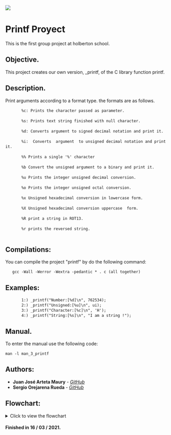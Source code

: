 [![](https://www.holbertonschool.com/holberton-logo.png)](https://www.holbertonschool.com/)

# Printf Proyect
This is the first group project at holberton school.

## Objective. ##
This project creates our own version, _printf, of the C library function printf. 



## Description. ##

Print arguments according to a format type.
the formats are as follows.

```
       %c: Prints the character passed as parameter.

       %s: Prints text string finished with null character.

       %d: Converts argument to signed decimal notation and print it.

       %i:  Converts  argument  to unsigned decimal notation and print it.

       %% Prints a single '%' character

       %b Convert the unsigned argument to a binary and print it.

       %u Prints the integer unsigned decimal conversion.

       %o Prints the integer unsigned octal conversion.

       %x Unsigned hexadecimal conversion in lowercase form.

       %X Unsigned hexadecimal conversion uppercase  form.
       
       %R print a string in ROT13.
       
       %r prints the reversed string.
       
```
## Compilations: ##
  You can compile the project "printf" by do the following command:

       gcc -Wall -Werror -Wextra -pedantic * . c (all together) 
       
       
## Examples: ##
```
       1:) _printf("Number:[%d]\n", 762534);
       2:) _printf("Unsigned:[%u]\n", ui);
       3:) _printf("Character:[%c]\n", 'H');
       4:) _printf("String:[%s]\n", "I am a string !");
```
## Manual. ##
To enter the manual use the following code:
```
man -l man_3_printf
```
## Authors: ##

* **Juan José Arteta Maury** - [*GitHub*](https://github.com/jj131204)
* **Sergio Orejarena Rueda** - [*GitHub*](https://github.com/SergioO21)

## Flowchart: ##
<details>
       <summary>Click to view the flowchart</summary>
       <img src= "https://github.com/SergioO21/printf/blob/main/Flowchart.png" />
</details>

#### Finished in 16 / 03 / 2021. ####

